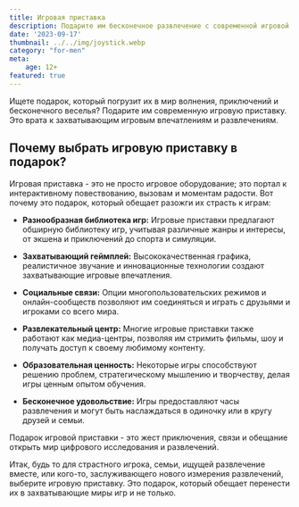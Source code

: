 ```yaml
---
title: Игровая приставка
description: Подарите им бесконечное развлечение с современной игровой приставкой.
date: '2023-09-17'
thumbnail: ../../img/joystick.webp
category: "for-men"
meta:
    age: 12+
featured: true
---
```


Ищете подарок, который погрузит их в мир волнения, приключений и бесконечного веселья? Подарите им современную игровую приставку. Это врата к захватывающим игровым впечатлениям и развлечениям.

## Почему выбрать игровую приставку в подарок?

Игровая приставка - это не просто игровое оборудование; это портал к интерактивному повествованию, вызовам и моментам радости. Вот почему это подарок, который обещает разожги их страсть к играм:

- **Разнообразная библиотека игр:** Игровые приставки предлагают обширную библиотеку игр, учитывая различные жанры и интересы, от экшена и приключений до спорта и симуляции.

- **Захватывающий геймплей:** Высококачественная графика, реалистичное звучание и инновационные технологии создают захватывающие игровые впечатления.

- **Социальные связи:** Опции многопользовательских режимов и онлайн-сообществ позволяют им соединяться и играть с друзьями и игроками со всего мира.

- **Развлекательный центр:** Многие игровые приставки также работают как медиа-центры, позволяя им стримить фильмы, шоу и получать доступ к своему любимому контенту.

- **Образовательная ценность:** Некоторые игры способствуют решению проблем, стратегическому мышлению и творчеству, делая игры ценным опытом обучения.

- **Бесконечное удовольствие:** Игры предоставляют часы развлечения и могут быть наслаждаться в одиночку или в кругу друзей и семьи.

Подарок игровой приставки - это жест приключения, связи и обещание открыть мир цифрового исследования и развлечений.

Итак, будь то для страстного игрока, семьи, ищущей развлечение вместе, или кого-то, заслуживающего нового измерения развлечений, выберите игровую приставку. Это подарок, который обещает перенести их в захватывающие миры игр и не только.
